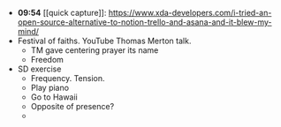 - **09:54** [[quick capture]]:  https://www.xda-developers.com/i-tried-an-open-source-alternative-to-notion-trello-and-asana-and-it-blew-my-mind/
- Festival of faiths. YouTube Thomas Merton talk.
	- TM gave centering prayer its name
	- Freedom
- SD exercise
	- Frequency. Tension.
	- Play piano
	- Go to Hawaii
	- Opposite of presence?
	-
